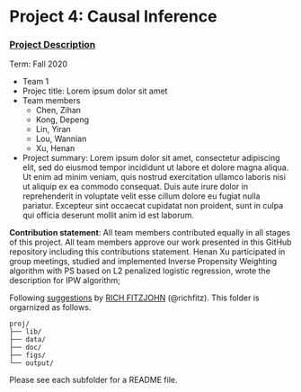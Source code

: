 # Project 4: Causal Inference

### [Project Description](doc/project4_desc.md)

Term: Fall 2020

+ Team 1
+ Projec title: Lorem ipsum dolor sit amet
+ Team members
	+ Chen, Zihan
	+ Kong, Depeng
	+ Lin, Yiran
	+ Lou, Wannian
	+ Xu, Henan
+ Project summary: Lorem ipsum dolor sit amet, consectetur adipiscing elit, sed do eiusmod tempor incididunt ut labore et dolore magna aliqua. Ut enim ad minim veniam, quis nostrud exercitation ullamco laboris nisi ut aliquip ex ea commodo consequat. Duis aute irure dolor in reprehenderit in voluptate velit esse cillum dolore eu fugiat nulla pariatur. Excepteur sint occaecat cupidatat non proident, sunt in culpa qui officia deserunt mollit anim id est laborum.
	
**Contribution statement**: All team members contributed equally in all stages of this project. All team members approve our work presented in this GitHub repository including this contributions statement. Henan Xu participated in group meetings, studied and implemented Inverse Propensity Weighting algorithm with PS based on L2 penalized logistic regression, wrote the description for IPW algorithm; 

Following [suggestions](http://nicercode.github.io/blog/2013-04-05-projects/) by [RICH FITZJOHN](http://nicercode.github.io/about/#Team) (@richfitz). This folder is orgarnized as follows.

```
proj/
├── lib/
├── data/
├── doc/
├── figs/
└── output/
```

Please see each subfolder for a README file.
